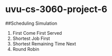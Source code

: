 uvu-cs-3060-project-6
=====================

##Scheduling Simulation


1. First Come First Served
2. Shortest Job First
3. Shortest Remaining Time Next
4. Round Robin

